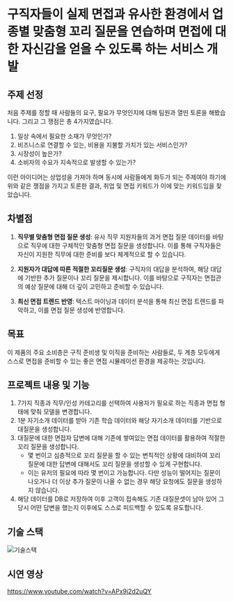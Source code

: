 # 구직자들이 실제 면접과 유사한 환경에서 업종별 맞춤형 꼬리 질문을 연습하며 면접에 대한 자신감을 얻을 수 있도록 하는 서비스 개발

## 주제 선정

처음 주제를 정할 때 사람들의 요구, 필요가 무엇인지에 대해 팀원과 열띤 토론을 해봤습니다. 그리고 그 쟁점은 총 4가지였습니다.

1. 일상 속에서 필요한 소재가 무엇인가?
2. 비즈니스로 연결할 수 있는, 비용을 지불할 가치가 있는 서비스인가?
3. 시장성이 높은가?
4. 소비자의 수요가 지속적으로 발생할 수 있는가?

이런 아이디어는 상업성을 가져야 하며 동시에 사람들에게 화두가 되는 주제여야 하기에 위와 같은 쟁점을 가지고 토론한 결과, 취업 및 면접 키워드가 이에 맞는 키워드임을 찾았습니다.

## 차별점

1. **직무별 맞춤형 면접 질문 생성**:
   유사 직무 지원자들의 과거 면접 질문 데이터를 바탕으로 직무에 대한 구체적인 맞춤형 면접 질문을 생성합니다. 이를 통해 구직자들은 자신이 지원한 직무에 대한 준비를 보다 체계적으로 할 수 있습니다.

2. **지원자가 대답에 따른 적절한 꼬리질문 생성**:
   구직자의 대답을 분석하여, 해당 대답에 기반한 추가 질문이나 꼬리 질문을 제시합니다. 이를 바탕으로 구직자는 면접관의 예상 질문에 대해 더 깊이 고민하고 준비할 수 있습니다.

3. **최신 면접 트렌드 반영**:
   텍스트 마이닝과 데이터 분석을 통해 최신 면접 트렌드를 파악하고, 이를 면접 질문 생성에 반영합니다.

## 목표

이 제품의 주요 소비층은 구직 준비생 및 이직을 준비하는 사람들로, 두 계층 모두에게 스스로 면접을 준비할 수 있는 좋은 면접 시뮬레이션 환경을 제공하는 것입니다.

## 프로젝트 내용 및 기능

1. 7가지 직종과 직무/인성 카테고리를 선택하여 사용자가 필요로 하는 직종과 면접 형태에 맞춰 모델을 변경합니다.
2. 1분 자기소개 데이터를 받아 기존 학습 데이터와 해당 자기소개 데이터를 기반으로 대질문을 생성합니다.
3. 대질문에 대한 면접자 답변에 대해 기존에 쌓여있는 면접 데이터를 활용하여 적절한 꼬리 질문을 생성합니다.
   - 몇 번이고 심층적으로 꼬리 질문을 할 수 있는 변칙적인 상황에 대비하여 꼬리 질문에 대한 답변에 대해서도 꼬리 질문을 생성할 수 있게 구현합니다.
   - 이는 유저의 필요에 따라 몇 번이고 가능합니다. 다만 성능이 떨어지는 질문이 나오거나 더 이상 추가 질문이 나올 수 없는 경우 해당 요청에도 질문을 생성하지 않습니다.
4. 해당 데이터를 DB로 저장하여 이후 고객이 접속해도 기존 대질문셋이 남아 있어 그 당시 어떤 답변을 했는지 이후에도 스스로 피드백할 수 있도록 유도합니다.

## 기술 스택

![기술스택](https://github.com/sesac-dobong1th-saltlux-llm/final-project-1th/assets/91187038/df12b36b-b055-41ad-abbe-f0e96694c731)

## 시연 영상
https://www.youtube.com/watch?v=APx9j2d2uQY
